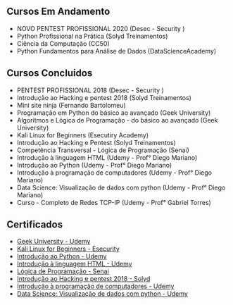 ## Cursos Em Andamento

* NOVO PENTEST PROFISSIONAL 2020 (Desec - Security )
* Python Profissional na Prática (Solyd Treinamentos)
* Ciência da Computação (CC50)
* Python Fundamentos para Análise de Dados (DataScienceAcademy)


## Cursos Concluidos

* PENTEST PROFISSIONAL 2018 (Desec - Security )
* Introdução ao Hacking e pentest 2018 (Solyd Treinamentos)
* Mini site ninja (Fernando Bartolomeu)
* Programação em Python do básico ao avançado (Geek University)
* Algoritmos e Lógica de Programação - do básico ao avançado (Geek University)
* Kali Linux for Beginners (Esecutiry Academy)
* Introdução ao Hacking e Pentest (Solyd Treinamentos)
* Competência Transversal - Lógica de Programação (Senai)
* Introdução à linguagem HTML (Udemy - Prof° Diego Mariano)
* Introdução ao Python (Udemy - Prof° Diego Mariano)
* Introdução à programação de computadores (Udemy - Prof° Diego Mariano)
* Data Science: Visualização de dados com python (Udemy - Prof° Diego Mariano)
* Curso - Completo de Redes TCP-IP (Udemy - Prof° Gabriel Torres)

## Certificados
* [Geek University - Udemy](https://github.com/juvenalculino/imagens/blob/master/certificados/geek_university.pdf)
* [Kali Linux for Beginners - Esecurity](https://github.com/juvenalculino/imagens/blob/master/certificados/esecurity.pdf)
* [Introdução ao Python - Udemy](https://github.com/juvenalculino/imagens/blob/master/certificados/introducao_ao_python.pdf)
* [Introdução à linguagem HTML - Udemy](https://github.com/juvenalculino/imagens/blob/master/certificados/introducao_html.pdf)
* [Lógica de Programação - Senai](https://github.com/juvenalculino/imagens/blob/master/certificados/logica_programacao_senai.pdf)
* [Introdução ao Hacking e pentest 2018 - Solyd](https://github.com/juvenalculino/imagens/blob/master/certificados/solyd_treinamentos.pdf)
* [Introdução à programação de computadores - Udemy](https://github.com/juvenalculino/imagens/blob/master/certificados/Intro_progra_computadores.pdf)
* [Data Science: Visualização de dados com python - Udemy](https://github.com/juvenalculino/imagens/blob/master/certificados/visualizacao_dados_python.pdf)


